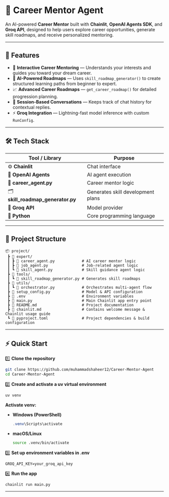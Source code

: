 # 💼 Career Mentor Agent  

An AI-powered **Career Mentor** built with **Chainlit**, **OpenAI Agents SDK**, and **Groq API**, designed to help users explore career opportunities, generate skill roadmaps, and receive personalized mentoring.  

---

## 🚀 Features  

- 💬 **Interactive Career Mentoring** — Understands your interests and guides you toward your dream career.  
- 🧠 **AI-Powered Roadmaps** — Uses `skill_roadmap_generator()` to create structured learning paths from beginner to expert.  
- 📈 **Advanced Career Roadmaps** — `get_career_roadmap()` for detailed progression planning.  
- 🔄 **Session-Based Conversations** — Keeps track of chat history for contextual replies.  
- ⚡ **Groq Integration** — Lightning-fast model inference with custom `RunConfig`.  

---

## 🛠 Tech Stack  

| Tool / Library         | Purpose |
|-----------------------|---------|
| ⚙️ **Chainlit**       | Chat interface |
| 🤖 **OpenAI Agents**  | AI agent execution |
| 🧩 **career_agent.py** | Career mentor logic |
| 🗂 **skill_roadmap_generator.py** | Generates skill development plans |
| 🚀 **Groq API**       | Model provider |
| 🐍 **Python**         | Core programming language |

---

## 📂 Project Structure  

```
📦 project/
 ┣ 📂 expert/
 ┃ ┣ 📜 career_agent.py            # AI career mentor logic
 ┃ ┣ 📜 job_agent.py               # Job-related agent logic
 ┃ ┗ 📜 skill_agent.py             # Skill guidance agent logic
 ┣ 📂 tools/
 ┃ ┗ 📜 skill_roadmap_generator.py # Generates skill roadmaps
 ┣ 📂 utils/
 ┃ ┗ 📜 orchestrator.py            # Orchestrates multi-agent flow
 ┣ 📜 setup_config.py              # Model & API configuration
 ┣ 📜 .env                         # Environment variables
 ┣ 📜 main.py                      # Main Chainlit app entry point
 ┣ 📜 README.md                    # Project documentation
 ┣ 📜 chainlit.md                  # Contains welcome message & Chainlit usage guide
 ┗ 📜 pyproject.toml               # Project dependencies & build configuration
```

---

## ⚡ Quick Start  

1️⃣ **Clone the repository**  
```bash
git clone https://github.com/muhammadshaheer12/Career-Mentor-Agent
cd Career-Mentor-Agent
```

2️⃣ **Create and activate a uv virtual environment**
```bash
uv venv
```
**Activate venv:**  
- **Windows (PowerShell)**  
  ```powershell
  .venv\Scripts\activate
  ```
- **macOS/Linux**  
  ```bash
  source .venv/bin/activate
  ```
  
3️⃣ **Set up environment variables in .env**
```
GROQ_API_KEY=your_groq_api_key
```

4️⃣ **Run the app**  
```bash
chainlit run main.py 
```

---
